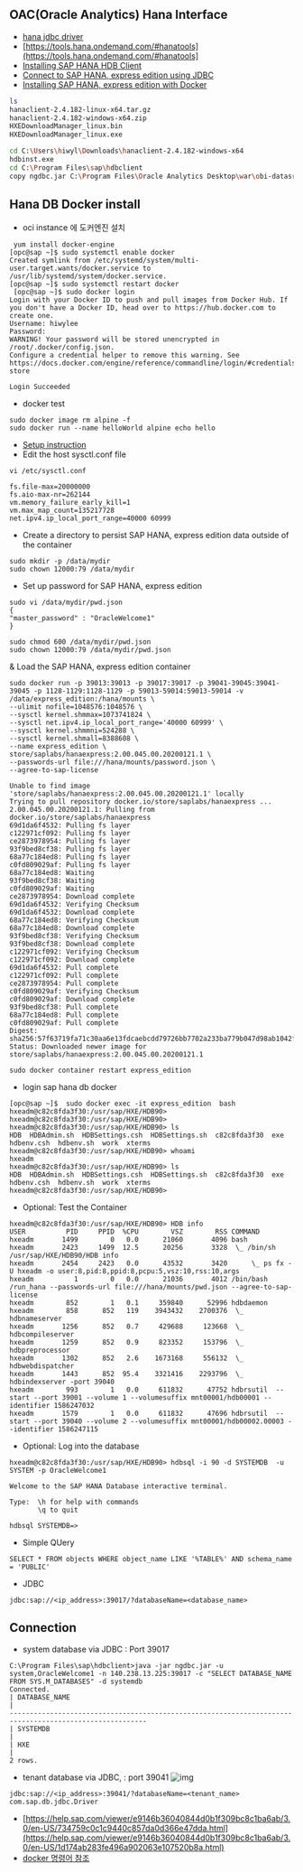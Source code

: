 ## OAC(Oracle Analytics) Hana Interface 

* [hana jdbc driver](https://developers.sap.com/tutorials/hxe-connect-hxe-using-jdbc.html#ce721b2d-a0a6-4f23-972d-4d7301d5fd7a)
* [https://tools.hana.ondemand.com/#hanatools](https://tools.hana.ondemand.com/#hanatools]
* [Installing SAP HANA HDB Client](https://developers.sap.com/tutorials/hxe-ua-install-hdb-client-windows.html)
* [Connect to SAP HANA, express edition using JDBC](https://developers.sap.com/tutorials/hxe-connect-hxe-using-jdbc.html)
* [Installing SAP HANA, express edition with Docker](https://developers.sap.com/tutorials/hxe-ua-install-using-docker.html)
```bash
ls 
hanaclient-2.4.182-linux-x64.tar.gz
hanaclient-2.4.182-windows-x64.zip
HXEDownloadManager_linux.bin
HXEDownloadManager_linux.exe

cd C:\Users\hiwyl\Downloads\hanaclient-2.4.182-windows-x64
hdbinst.exe
cd C:\Program Files\sap\hdbclient
copy ngdbc.jar C:\Program Files\Oracle Analytics Desktop\war\obi-datasrc-server\WEB-INF\lib
```
## Hana DB Docker install
* oci instance 에 도커엔진 설치
```
 yum install docker-engine
[opc@sap ~]$ sudo systemctl enable docker
Created symlink from /etc/systemd/system/multi-user.target.wants/docker.service to /usr/lib/systemd/system/docker.service.
[opc@sap ~]$ sudo systemctl restart docker
 [opc@sap ~]$ sudo docker login
Login with your Docker ID to push and pull images from Docker Hub. If you don't have a Docker ID, head over to https://hub.docker.com to create one.
Username: hiwylee
Password:
WARNING! Your password will be stored unencrypted in /root/.docker/config.json.
Configure a credential helper to remove this warning. See
https://docs.docker.com/engine/reference/commandline/login/#credentials-store

Login Succeeded

```
* docker test
```
sudo docker image rm alpine -f
sudo docker run --name helloWorld alpine echo hello
``` 
* [Setup instruction](https://hub.docker.com/_/sap-hana-express-edition/plans/f2dc436a-d851-4c22-a2ba-9de07db7a9ac?tab=instructions)
* Edit the host sysctl.conf file
```
vi /etc/sysctl.conf

fs.file-max=20000000
fs.aio-max-nr=262144
vm.memory_failure_early_kill=1
vm.max_map_count=135217728
net.ipv4.ip_local_port_range=40000 60999
```
* Create a directory to persist SAP HANA, express edition data outside of the container
```
sudo mkdir -p /data/mydir
sudo chown 12000:79 /data/mydir
```
* Set up password for SAP HANA, express edition
```
sudo vi /data/mydir/pwd.json
{
"master_password" : "OracleWelcome1"
}

sudo chmod 600 /data/mydir/pwd.json
sudo chown 12000:79 /data/mydir/pwd.json
```

& Load the SAP HANA, express edition container
```
sudo docker run -p 39013:39013 -p 39017:39017 -p 39041-39045:39041-39045 -p 1128-1129:1128-1129 -p 59013-59014:59013-59014 -v /data/express_edition:/hana/mounts \
--ulimit nofile=1048576:1048576 \
--sysctl kernel.shmmax=1073741824 \
--sysctl net.ipv4.ip_local_port_range='40000 60999' \
--sysctl kernel.shmmni=524288 \
--sysctl kernel.shmall=8388608 \
--name express_edition \
store/saplabs/hanaexpress:2.00.045.00.20200121.1 \
--passwords-url file:///hana/mounts/password.json \
--agree-to-sap-license

Unable to find image 'store/saplabs/hanaexpress:2.00.045.00.20200121.1' locally
Trying to pull repository docker.io/store/saplabs/hanaexpress ...
2.00.045.00.20200121.1: Pulling from docker.io/store/saplabs/hanaexpress
69d1da6f4532: Pulling fs layer
c122971cf092: Pulling fs layer
ce2873978954: Pulling fs layer
93f9bed8cf38: Pulling fs layer
68a77c184ed8: Pulling fs layer
c0fd809029af: Pulling fs layer
68a77c184ed8: Waiting
93f9bed8cf38: Waiting
c0fd809029af: Waiting
ce2873978954: Download complete
69d1da6f4532: Verifying Checksum
69d1da6f4532: Download complete
68a77c184ed8: Verifying Checksum
68a77c184ed8: Download complete
93f9bed8cf38: Verifying Checksum
93f9bed8cf38: Download complete
c122971cf092: Verifying Checksum
c122971cf092: Download complete
69d1da6f4532: Pull complete
c122971cf092: Pull complete
ce2873978954: Pull complete
c0fd809029af: Verifying Checksum
c0fd809029af: Download complete
93f9bed8cf38: Pull complete
68a77c184ed8: Pull complete
c0fd809029af: Pull complete
Digest: sha256:57f63719fa71c30aa6e13fdcaebcdd79726bb7702a233ba779b047d98ab1042f
Status: Downloaded newer image for store/saplabs/hanaexpress:2.00.045.00.20200121.1
```
```
sudo docker container restart express_edition

```
* login sap hana db docker
```
[opc@sap ~]$  sudo docker exec -it express_edition  bash
hxeadm@c82c8fda3f30:/usr/sap/HXE/HDB90>
hxeadm@c82c8fda3f30:/usr/sap/HXE/HDB90>
hxeadm@c82c8fda3f30:/usr/sap/HXE/HDB90> ls
HDB  HDBAdmin.sh  HDBSettings.csh  HDBSettings.sh  c82c8fda3f30  exe  hdbenv.csh  hdbenv.sh  work  xterms
hxeadm@c82c8fda3f30:/usr/sap/HXE/HDB90> whoami
hxeadm
hxeadm@c82c8fda3f30:/usr/sap/HXE/HDB90> ls
HDB  HDBAdmin.sh  HDBSettings.csh  HDBSettings.sh  c82c8fda3f30  exe  hdbenv.csh  hdbenv.sh  work  xterms
hxeadm@c82c8fda3f30:/usr/sap/HXE/HDB90>

```
* Optional: Test the Container
```
hxeadm@c82c8fda3f30:/usr/sap/HXE/HDB90> HDB info
USER          PID     PPID  %CPU        VSZ        RSS COMMAND
hxeadm       1499        0   0.0      21060       4096 bash
hxeadm       2423     1499  12.5      20256       3328  \_ /bin/sh /usr/sap/HXE/HDB90/HDB info
hxeadm       2454     2423   0.0      43532       3420      \_ ps fx -U hxeadm -o user:8,pid:8,ppid:8,pcpu:5,vsz:10,rss:10,args
hxeadm          1        0   0.0      21036       4012 /bin/bash /run_hana --passwords-url file:///hana/mounts/pwd.json --agree-to-sap-license
hxeadm        852        1   0.1     359840      52996 hdbdaemon
hxeadm        858      852   119    3943432    2700376  \_ hdbnameserver
hxeadm       1256      852   0.7     429688     123668  \_ hdbcompileserver
hxeadm       1259      852   0.9     823352     153796  \_ hdbpreprocessor
hxeadm       1302      852   2.6    1673168     556132  \_ hdbwebdispatcher
hxeadm       1443      852  95.4    3321416    2293796  \_ hdbindexserver -port 39040
hxeadm        993        1   0.0     611832      47752 hdbrsutil  --start --port 39001 --volume 1 --volumesuffix mnt00001/hdb00001 --identifier 1586247032
hxeadm       1579        1   0.0     611832      47696 hdbrsutil  --start --port 39040 --volume 2 --volumesuffix mnt00001/hdb00002.00003 --identifier 1586247115

```
* Optional: Log into the database
```
hxeadm@c82c8fda3f30:/usr/sap/HXE/HDB90> hdbsql -i 90 -d SYSTEMDB  -u SYSTEM -p OracleWelcome1

Welcome to the SAP HANA Database interactive terminal.

Type:  \h for help with commands
       \q to quit

hdbsql SYSTEMDB=>

```
* Simple QUery
```
SELECT * FROM objects WHERE object_name LIKE '%TABLE%' AND schema_name = 'PUBLIC'

```
* JDBC 
```
jdbc:sap://<ip_address>:39017/?databaseName=<database_name>

```
## Connection 
* system database via JDBC : Port 39017
```
C:\Program Files\sap\hdbclient>java -jar ngdbc.jar -u system,OracleWelcome1 -n 140.238.13.225:39017 -c "SELECT DATABASE_NAME FROM SYS.M_DATABASES" -d systemdb
Connected.
| DATABASE_NAME                                                                                        |
--------------------------------------------------------------------------------------------------------
| SYSTEMDB                                                                                             |
| HXE                                                                                                  |
2 rows.
```
*  tenant database via JDBC, : port 39041
![img](img/Sap_ODBC.PNG)
```
jdbc:sap://<ip_address>:39041/?databaseName=<tenant_name>
com.sap.db.jdbc.Driver
```
* [https://help.sap.com/viewer/e9146b36040844d0b1f309bc8c1ba6ab/3.0/en-US/734759c0c1c9440c857da0d366e47dda.html](https://help.sap.com/viewer/e9146b36040844d0b1f309bc8c1ba6ab/3.0/en-US/1d174ab283fe496a902063e107520b8a.html)
* [docker 명령어 참조](https://datascienceschool.net/view-notebook/708e711429a646818b9dcbb581e0c10a/)
  
```

```

```
